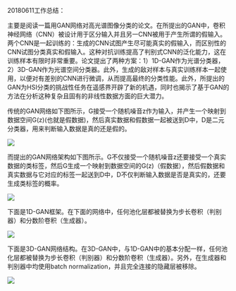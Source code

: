 20180611工作总结：

​    主要是阅读一篇用GAN网络对高光谱图像分类的论文。在所提出的GAN中，卷积神经网络（CNN）被设计用于区分输入并且另一CNN被用于产生所谓的假输入。两个CNN是一起训练的：生成的CNN试图产生尽可能真实的假输入，而区别性的CNN试图分类真实和假输入。这种对抗训练提高了判别式CNN的泛化能力，这在训练样本有限时非常重要。论文提出了两种方案：1）1D-GAN作为光谱分类器，2）3D-GAN作为光谱空间分类器。此外，生成的敌对样本与真实训练样本一起使用，以便对有差别的CNN进行微调，从而提高最终的分类性能。此外，所提出的GAN为HSI分类的挑战性任务在遥感界开辟了新的机遇，同时也揭示了基于GAN的方法在分析这种复杂且固有的非线性数据方面的巨大潜力。

传统的GAN网络如下图所示，G接受一个随机噪音z作为输入，并产生一个映射到数据空间G(z)(也就是假数据)，然后真实数据和假数据一起被送到D中，D是二元分类器，用来判断输入数据是真的还是假的。

![](https://ws1.sinaimg.cn/large/006JdzQGly1fs7e3bjrgwj30n009n74z.jpg)

而提出的GAN网络架构如下图所示。G不仅接受一个随机噪音z还要接受一个真实数据的类标签，然后G生成一个映射到数据空间的G(z)（假数据），然后假数据和真实数据与它对应的标签一起送到D中，D不仅判断输入数据是否是真实的，还要生成类标签的概率。

![](https://ws1.sinaimg.cn/large/006JdzQGly1fs7eacjrmtj30vu0anq44.jpg)

下面是1D-GAN框架。在下面的网络中，任何池化层都被替换为步长卷积（判别器）和分数阶卷积（生成器）。

![](https://ws1.sinaimg.cn/large/006JdzQGly1fs7edjhu7lj30xj0gujuc.jpg)

下面是3D-GAN网络结构。在3D-GAN中，与1D-GAN中的基本分配一样，任何池化层都被替换为步长卷积（判别器）和分数阶卷积（生成器）。另外，在生成器和判别器中均使用batch normalization，并且完全连接的隐藏层被移除。

![](https://ws1.sinaimg.cn/large/006JdzQGly1fs7ek3gjv8j30yc0gh0w0.jpg)

